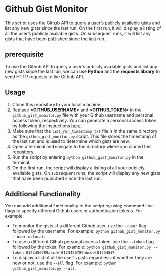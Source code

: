 # Github Gist Monitor

This script uses the Github API to query a user’s publicly available gists and list any new gists since the last run. On the first run, it will display a listing of all the user’s publicly available gists. On subsequent runs, it will list any gists that have been published since the last run. 

## prerequisite
To use the Github API to query a user's publicly available gists and list any new gists since the last run, we can use **Python** and the **requests library** to send HTTP requests to the Github API.

## Usage
1. Clone this repository to your local machine.
2. Replace **<GITHUB_USERNAME>** and **<GITHUB_TOKEN>** in the `github_gist_monitor.py` file with your Github username and personal access token, respectively. You can generate a personal access token by following the instructions [here](https://docs.github.com/en/authentication/keeping-your-account-and-data-secure/creating-a-personal-access-token).
3. Make sure that the `last_run_timestamp.txt` file is in the same directory as the `github_gist_monitor.py` script. This file stores the timestamp of the last run and is used to determine which gists are new.
4. Open a terminal and navigate to the directory where you cloned this repository.
5. Run the script by entering `python github_gist_monitor.py` in the terminal.
6. On the first run, the script will display a listing of all your publicly available gists. On subsequent runs, the script will display any new gists that have been published since the last run.
## Additional Functionality
You can add additional functionality to the script by using command line flags to specify different Github users or authentication tokens. For example:

- To monitor the gists of a different Github user, use the `--user` flag followed by the username. For example: `python github_gist_monitor.py --user octocat`.
- To use a different Github personal access token, use the `--token` flag followed by the token. For example: `python github_gist_monitor.py --token 0123456789abcdef0123456789abcdef01234567`.
- To display a list of all the user's gists regardless of whether they are new or not, use the `--all` flag. For example: `python github_gist_monitor.py --all`.